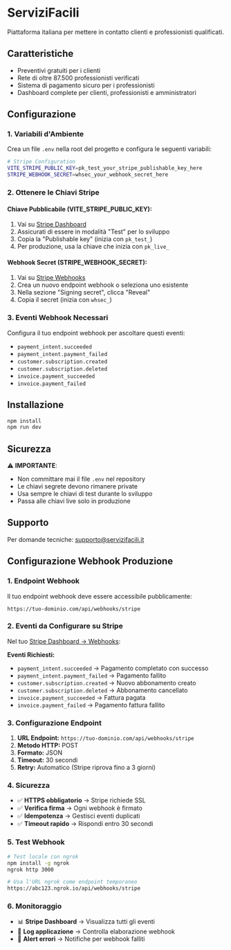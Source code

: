 # ServiziFacili

Piattaforma italiana per mettere in contatto clienti e professionisti qualificati.

## Caratteristiche
- Preventivi gratuiti per i clienti
- Rete di oltre 87.500 professionisti verificati
- Sistema di pagamento sicuro per i professionisti
- Dashboard complete per clienti, professionisti e amministratori

## Configurazione

### 1. Variabili d'Ambiente

Crea un file `.env` nella root del progetto e configura le seguenti variabili:

```bash
# Stripe Configuration
VITE_STRIPE_PUBLIC_KEY=pk_test_your_stripe_publishable_key_here
STRIPE_WEBHOOK_SECRET=whsec_your_webhook_secret_here
```

### 2. Ottenere le Chiavi Stripe

#### Chiave Pubblicabile (VITE_STRIPE_PUBLIC_KEY):
1. Vai su [Stripe Dashboard](https://dashboard.stripe.com/apikeys)
2. Assicurati di essere in modalità "Test" per lo sviluppo
3. Copia la "Publishable key" (inizia con `pk_test_`)
4. Per produzione, usa la chiave che inizia con `pk_live_`

#### Webhook Secret (STRIPE_WEBHOOK_SECRET):
1. Vai su [Stripe Webhooks](https://dashboard.stripe.com/webhooks)
2. Crea un nuovo endpoint webhook o seleziona uno esistente
3. Nella sezione "Signing secret", clicca "Reveal"
4. Copia il secret (inizia con `whsec_`)

### 3. Eventi Webhook Necessari

Configura il tuo endpoint webhook per ascoltare questi eventi:
- `payment_intent.succeeded`
- `payment_intent.payment_failed`
- `customer.subscription.created`
- `customer.subscription.deleted`
- `invoice.payment_succeeded`
- `invoice.payment_failed`

## Installazione

```bash
npm install
npm run dev
```

## Sicurezza

⚠️ **IMPORTANTE**: 
- Non committare mai il file `.env` nel repository
- Le chiavi segrete devono rimanere private
- Usa sempre le chiavi di test durante lo sviluppo
- Passa alle chiavi live solo in produzione

## Supporto

Per domande tecniche: [supporto@servizifacili.it](mailto:supporto@servizifacili.it)

## Configurazione Webhook Produzione

### 1. Endpoint Webhook
Il tuo endpoint webhook deve essere accessibile pubblicamente:
```
https://tuo-dominio.com/api/webhooks/stripe
```

### 2. Eventi da Configurare su Stripe
Nel tuo [Stripe Dashboard → Webhooks](https://dashboard.stripe.com/webhooks):

**Eventi Richiesti:**
- `payment_intent.succeeded` → Pagamento completato con successo
- `payment_intent.payment_failed` → Pagamento fallito
- `customer.subscription.created` → Nuovo abbonamento creato
- `customer.subscription.deleted` → Abbonamento cancellato
- `invoice.payment_succeeded` → Fattura pagata
- `invoice.payment_failed` → Pagamento fattura fallito

### 3. Configurazione Endpoint
1. **URL Endpoint:** `https://tuo-dominio.com/api/webhooks/stripe`
2. **Metodo HTTP:** POST
3. **Formato:** JSON
4. **Timeout:** 30 secondi
5. **Retry:** Automatico (Stripe riprova fino a 3 giorni)

### 4. Sicurezza
- ✅ **HTTPS obbligatorio** → Stripe richiede SSL
- ✅ **Verifica firma** → Ogni webhook è firmato
- ✅ **Idempotenza** → Gestisci eventi duplicati
- ✅ **Timeout rapido** → Rispondi entro 30 secondi

### 5. Test Webhook
```bash
# Test locale con ngrok
npm install -g ngrok
ngrok http 3000

# Usa l'URL ngrok come endpoint temporaneo
https://abc123.ngrok.io/api/webhooks/stripe
```

### 6. Monitoraggio
- 📊 **Stripe Dashboard** → Visualizza tutti gli eventi
- 📝 **Log applicazione** → Controlla elaborazione webhook
- 🚨 **Alert errori** → Notifiche per webhook falliti